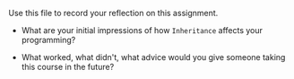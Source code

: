 Use this file to record your reflection on this assignment.

- What are your initial impressions of how `Inheritance` affects your programming?


- What worked, what didn't, what advice would you give someone taking this course in the future?
    
